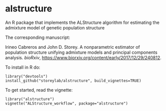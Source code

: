 # alstructure
An R package that implements the ALStructure algorithm for estimating the admixture model of genetic population structure

The corresponding manuscript:

Irineo Cabreros and John D. Storey. A nonparametric estimator of population structure unifying admixture models and principal components analysis. *bioRxiv*, https://www.biorxiv.org/content/early/2017/12/29/240812.

To install in R do:

```
library("devtools")
install_github("storeylab/alstructure", build_vignettes=TRUE)
```

To get started, read the vignette:

```
library("alstructure")
vignette("ALStructure_workflow", package="alstructure")
```
